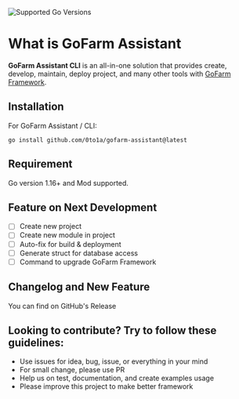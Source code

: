 ![Supported Go Versions](https://img.shields.io/badge/Go-1.16-lightgrey.svg)

# What is GoFarm Assistant
**GoFarm Assistant CLI** is an all-in-one solution that provides create, develop, maintain, deploy project, and many other tools with [GoFarm Framework](https://github.com/0to1a/gofarm). 

## Installation
For GoFarm Assistant / CLI:
```
go install github.com/0to1a/gofarm-assistant@latest
```

## Requirement
Go version 1.16+ and Mod supported.

## Feature on Next Development
- [ ] Create new project
- [ ] Create new module in project
- [ ] Auto-fix for build & deployment
- [ ] Generate struct for database access
- [ ] Command to upgrade GoFarm Framework
 
## Changelog and New Feature
You can find on GitHub's Release

## Looking to contribute? Try to follow these guidelines:
- Use issues for idea, bug, issue, or everything in your mind
- For small change, please use PR
- Help us on test, documentation, and create examples usage
- Please improve this project to make better framework
